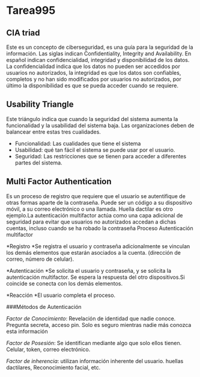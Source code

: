 # Tarea995

## CIA triad

Este es un concepto de ciberseguridad, es una guía para la seguridad de la información. Las siglas indican 
Confidentiality,  Integrity and Availability. En español indican confidencialidad, integridad y disponibilidad de los datos. La confidencialidad indica que los datos no pueden ser accedidos por usuarios no autorizados, la integridad es que los datos son confiables, completos y no han sido modificados por usuarios no autorizados, por último la disponibilidad es que se pueda acceder cuando se requiere.

## Usability Triangle

Este triángulo indica que cuando la seguridad del sistema aumenta la funcionalidad y la usabilidad del sistema baja. Las organizaciones deben de balancear entre estas tres cualidades.

* Funcionalidad: Las cualidades que tiene el sistema
* Usabilidad: qué tan fácil el sistema se puede usar por el usuario.
* Seguridad: Las restricciones que se tienen para acceder a diferentes partes del sistema.

## Multi Factor Authentication
Es un proceso de registro que requiere que el usuario se autentifique de otras formas aparte de la contraseña. Puede ser un código a su dispositivo móvil, a su correo electrónico o una llamada. Huella dactilar es otro ejemplo.La autenticación multifactor actúa como una capa adicional de seguridad para evitar que usuarios no autorizados accedan a dichas cuentas, incluso cuando se ha robado la contraseña
Proceso Autenticación multifactor 

*Registro
	*Se registra el usuario y contraseña adicionalmente se vinculan los demás elementos que estarán asociados a la cuenta. (dirección de correo, número de celular).

*Autenticación 
	*Se solicita el usuario y contraseña, y se solicita la autenticación multifactor. Se espera la respuesta del otro dispositivos.Si coincide se conecta con los demás elementos.

*Reacción
	*El usuario completa el proceso.

###Métodos de Autenticación 

*Factor de Conocimiento*: Revelación de identidad que nadie conoce. Pregunta secreta, acceso pin. Solo es seguro mientras nadie más conozca esta información

*Factor de Posesión*: Se identifican mediante algo que solo ellos tienen. Celular, token, correo electrónico.

*Factor de inherencia*: utilizan información inherente del usuario.  huellas dactilares, Reconocimiento facial, etc.
